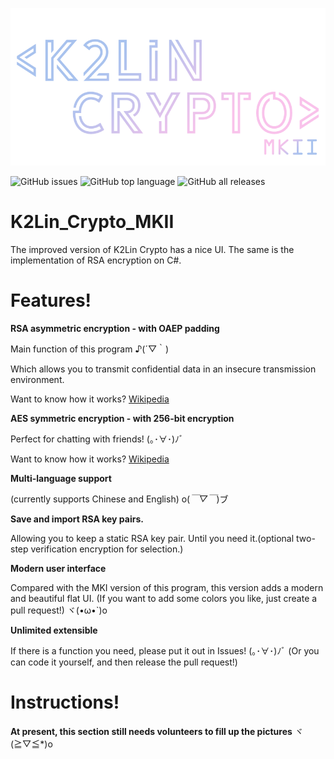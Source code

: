 ![K2Lin Crypto Logo](https://raw.githubusercontent.com/K2Lin-Daniel/K2Lin_Crypto_MKII/main/K2Lin_Crypto/Resources/K2Lin%20Crypto%20Logo.png)

![GitHub issues](https://img.shields.io/github/issues/K2Lin-Daniel/K2Lin_Crypto_MKII) ![GitHub top language](https://img.shields.io/github/languages/top/K2Lin-Daniel/K2Lin_Crypto_MKII) ![GitHub all releases](https://img.shields.io/github/downloads/K2Lin-Daniel/K2Lin_Crypto_MKII/total)

# K2Lin_Crypto_MKII

The improved version of K2Lin Crypto has a nice UI. The same is the implementation of RSA encryption on C#.

# Features!

**RSA asymmetric encryption - with OAEP padding**

Main function of this program ♪(´▽｀)

Which allows you to transmit confidential data in an insecure transmission environment.

Want to know how it works? [Wikipedia](https://simple.wikipedia.org/wiki/RSA_algorithm)

**AES symmetric encryption - with 256-bit encryption**

Perfect for chatting with friends! (｡･∀･)ﾉﾞ

Want to know how it works? [Wikipedia](https://en.wikipedia.org/wiki/Advanced_Encryption_Standard)

**Multi-language support**

(currently supports Chinese and English) o(*￣▽￣*)ブ

**Save and import RSA key pairs.**

Allowing you to keep a static RSA key pair. Until you need it.(optional two-step verification encryption for selection.)

**Modern user interface**

Compared with the MKI version of this program, this version adds a modern and beautiful flat UI.
(If you want to add some colors you like, just create a pull request!) ヾ(•ω•`)o

**Unlimited extensible**

If there is a function you need, please put it out in Issues! (｡･∀･)ﾉﾞ
(Or you can code it yourself, and then release the pull request!)

# Instructions!

**At present, this section still needs volunteers to fill up the pictures** ヾ(≧▽≦*)o
